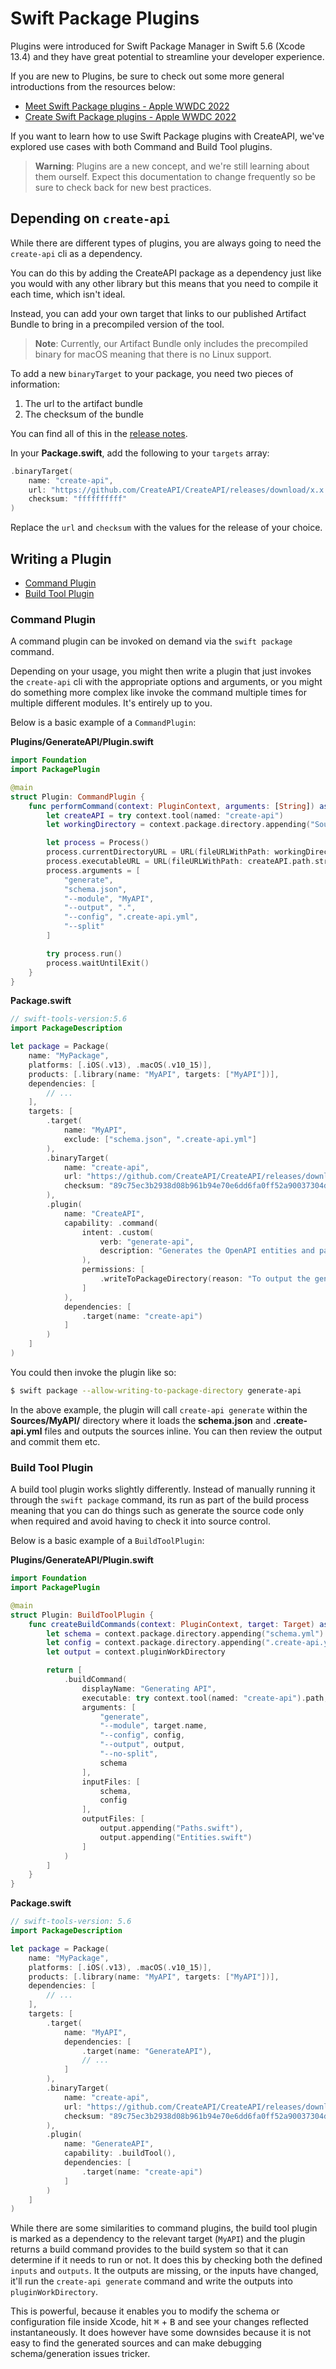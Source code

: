 # Swift Package Plugins

Plugins were introduced for Swift Package Manager in Swift 5.6 (Xcode 13.4) and they have great potential to streamline your developer experience.

If you are new to Plugins, be sure to check out some more general introductions from the resources below:

- [Meet Swift Package plugins - Apple WWDC 2022](https://developer.apple.com/videos/play/wwdc2022/110359/)
- [Create Swift Package plugins - Apple WWDC 2022](https://developer.apple.com/videos/play/wwdc2022/110401/)

If you want to learn how to use Swift Package plugins with CreateAPI, we've explored use cases with both Command and Build Tool plugins.

> **Warning**: Plugins are a new concept, and we're still learning about them ourself. Expect this documentation to change frequently so be sure to check back for new best practices.

## Depending on `create-api`

While there are different types of plugins, you are always going to need the `create-api` cli as a dependency.

You can do this by adding the CreateAPI package as a dependency just like you would with any other library but this means that you need to compile it each time, which isn't ideal.

Instead, you can add your own target that links to our published Artifact Bundle to bring in a precompiled version of the tool.

> **Note**: Currently, our Artifact Bundle only includes the precompiled binary for macOS meaning that there is no Linux support.

To add a new `binaryTarget` to your package, you need two pieces of information:

1. The url to the artifact bundle
2. The checksum of the bundle

You can find all of this in the [release notes](https://github.com/CreateAPI/CreateAPI/releases/latest).

In your **Package.swift**, add the following to your `targets` array:

```swift
.binaryTarget(
    name: "create-api",
    url: "https://github.com/CreateAPI/CreateAPI/releases/download/x.x.x/create-api.artifactbundle.zip",
    checksum: "ffffffffff"
)
```

Replace the `url` and `checksum` with the values for the release of your choice.

## Writing a Plugin

- [Command Plugin](#command-plugin)
- [Build Tool Plugin](#build-tool-plugin)

### Command Plugin

A command plugin can be invoked on demand via the `swift package` command.

Depending on your usage, you might then write a plugin that just invokes the `create-api` cli with the appropriate options and arguments, or you might do something more complex like invoke the command multiple times for multiple different modules. It's entirely up to you.

Below is a basic example of a `CommandPlugin`:

**Plugins/GenerateAPI/Plugin.swift**
```swift
import Foundation
import PackagePlugin

@main
struct Plugin: CommandPlugin {
    func performCommand(context: PluginContext, arguments: [String]) async throws {
        let createAPI = try context.tool(named: "create-api")
        let workingDirectory = context.package.directory.appending("Sources", "MyAPI")

        let process = Process()
        process.currentDirectoryURL = URL(fileURLWithPath: workingDirectory.string)
        process.executableURL = URL(fileURLWithPath: createAPI.path.string)
        process.arguments = [
            "generate",
            "schema.json",
            "--module", "MyAPI",
            "--output", ".",
            "--config", ".create-api.yml",
            "--split"
        ]

        try process.run()
        process.waitUntilExit()
    }
}
```

**Package.swift**
```swift
// swift-tools-version:5.6
import PackageDescription

let package = Package(
    name: "MyPackage",
    platforms: [.iOS(.v13), .macOS(.v10_15)],
    products: [.library(name: "MyAPI", targets: ["MyAPI"])],
    dependencies: [
        // ...
    ],
    targets: [
        .target(
            name: "MyAPI",
            exclude: ["schema.json", ".create-api.yml"]
        ),
        .binaryTarget(
            name: "create-api",
            url: "https://github.com/CreateAPI/CreateAPI/releases/download/0.0.5/create-api.artifactbundle.zip",
            checksum: "89c75ec3b2938d08b961b94e70e6dd6fa0ff52a90037304d41718cd5fb58bd24"
        ),
        .plugin(
            name: "CreateAPI",
            capability: .command(
                intent: .custom(
                    verb: "generate-api",
                    description: "Generates the OpenAPI entities and paths using CreateAPI"
                ),
                permissions: [
                    .writeToPackageDirectory(reason: "To output the generated source code")
                ]
            ),
            dependencies: [
                .target(name: "create-api")
            ]
        )
    ]
)
```

 You could then invoke the plugin like so:

```bash
$ swift package --allow-writing-to-package-directory generate-api
```

In the above example, the plugin will call `create-api generate` within the **Sources/MyAPI/** directory where it loads the **schema.json** and **.create-api.yml** files and outputs the sources inline. You can then review the output and commit them etc.

### Build Tool Plugin

A build tool plugin works slightly differently. Instead of manually running it through the `swift package` command, its run as part of the build process meaning that you can do things such as generate the source code only when required and avoid having to check it into source control.

Below is a basic example of a `BuildToolPlugin`:

**Plugins/GenerateAPI/Plugin.swift**
```swift
import Foundation
import PackagePlugin

@main
struct Plugin: BuildToolPlugin {
    func createBuildCommands(context: PluginContext, target: Target) async throws -> [Command] {
        let schema = context.package.directory.appending("schema.yml")
        let config = context.package.directory.appending(".create-api.yml")
        let output = context.pluginWorkDirectory

        return [
            .buildCommand(
                displayName: "Generating API",
                executable: try context.tool(named: "create-api").path,
                arguments: [
                    "generate",
                    "--module", target.name,
                    "--config", config,
                    "--output", output,
                    "--no-split",
                    schema
                ],
                inputFiles: [
                    schema,
                    config
                ],
                outputFiles: [
                    output.appending("Paths.swift"),
                    output.appending("Entities.swift")
                ]
            )
        ]
    }
}
```

**Package.swift**
```swift
// swift-tools-version: 5.6
import PackageDescription

let package = Package(
    name: "MyPackage",
    platforms: [.iOS(.v13), .macOS(.v10_15)],
    products: [.library(name: "MyAPI", targets: ["MyAPI"])],
    dependencies: [
        // ...
    ],
    targets: [
        .target(
            name: "MyAPI",
            dependencies: [
                .target(name: "GenerateAPI"),
                // ...
            ]
        ),
        .binaryTarget(
            name: "create-api",
            url: "https://github.com/CreateAPI/CreateAPI/releases/download/0.0.5/create-api.artifactbundle.zip",
            checksum: "89c75ec3b2938d08b961b94e70e6dd6fa0ff52a90037304d41718cd5fb58bd24"
        ),
        .plugin(
            name: "GenerateAPI",
            capability: .buildTool(),
            dependencies: [
                .target(name: "create-api")
            ]
        )
    ]
)
```

While there are some similarities to command plugins, the build tool plugin is marked as a dependency to the relevant target (`MyAPI`) and the plugin returns a build command provides to the build system so that it can determine if it needs to run or not. It does this by checking both the defined `inputs` and `outputs`. It the outputs are missing, or the inputs have changed, it'll run the `create-api generate` command and write the outputs into `pluginWorkDirectory`.

This is powerful, because it enables you to modify the schema or configuration file inside Xcode, hit <kbd>⌘</kbd> + <kbd>B</kbd> and see your changes reflected instantaneously. It does however have some downsides because it is not easy to find the generated sources and can make debugging schema/generation issues tricker.
